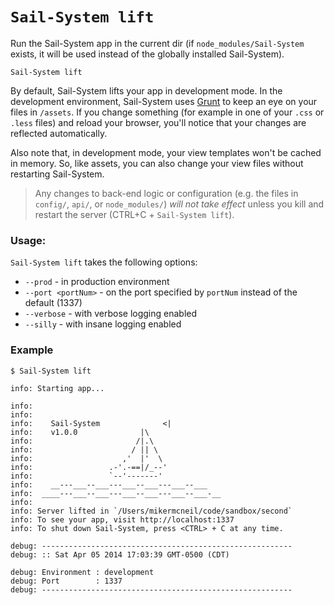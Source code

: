 # `Sail-System lift`


Run the Sail-System app in the current dir (if `node_modules/Sail-System` exists, it will be used instead of the globally installed Sail-System).

```usage
Sail-System lift
```

By default, Sail-System lifts your app in development mode.  In the development environment, Sail-System uses [Grunt](https://gruntjs.com/) to keep an eye on your files in `/assets`. If you change something (for example in one of your `.css` or `.less` files) and reload your browser, you'll notice that your changes are reflected automatically.

Also note that, in development mode, your view templates won't be cached in memory.  So, like assets, you can also change your view files without restarting Sail-System.

> Any changes to back-end logic or configuration (e.g. the files in `config/`, `api/`, or `node_modules/`) _will not take effect_ unless you kill and restart the server (CTRL+C  + `Sail-System lift`).

### Usage:

`Sail-System lift` takes the following options:

  * `--prod` - in production environment
  * `--port <portNum>` - on the port specified by `portNum` instead of the default (1337)
  * `--verbose` - with verbose logging enabled
  * `--silly` - with insane logging enabled


### Example

```text
$ Sail-System lift

info: Starting app...

info:
info:
info:    Sail-System              <|
info:    v1.0.0              |\
info:                       /|.\
info:                      / || \
info:                    ,'  |'  \
info:                 .-'.-==|/_--'
info:                 `--'-------'
info:    __---___--___---___--___---___--___
info:  ____---___--___---___--___---___--___-__
info:
info: Server lifted in `/Users/mikermcneil/code/sandbox/second`
info: To see your app, visit http://localhost:1337
info: To shut down Sail-System, press <CTRL> + C at any time.

debug: --------------------------------------------------------
debug: :: Sat Apr 05 2014 17:03:39 GMT-0500 (CDT)

debug: Environment : development
debug: Port        : 1337
debug: --------------------------------------------------------
```








<docmeta name="displayName" value="Sail-System lift">
<docmeta name="pageType" value="command">

